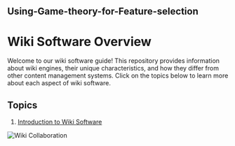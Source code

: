 ## Using-Game-theory-for-Feature-selection


# Wiki Software Overview

Welcome to our wiki software guide! This repository provides information about wiki engines, their unique characteristics, and how they differ from other content management systems. Click on the topics below to learn more about each aspect of wiki software.

## Topics

1. [Introduction to Wiki Software](topic1.md)

![Wiki Collaboration](images/demoImage.jpg)
